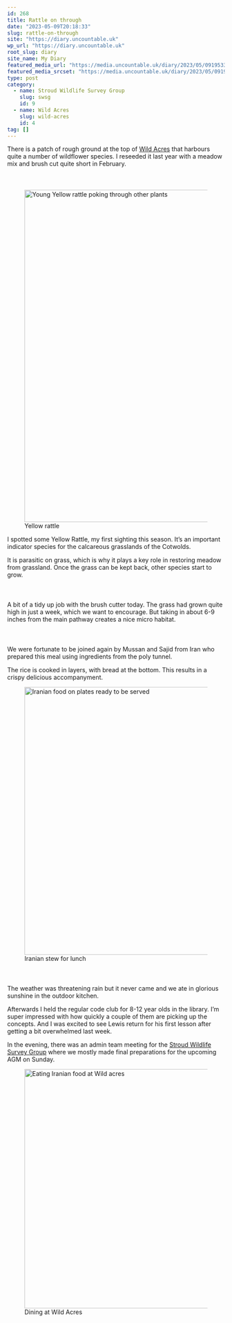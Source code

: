 ```yaml
---
id: 268
title: Rattle on through
date: "2023-05-09T20:18:33"
slug: rattle-on-through
site: "https://diary.uncountable.uk"
wp_url: "https://diary.uncountable.uk"
root_slug: diary
site_name: My Diary
featured_media_url: "https://media.uncountable.uk/diary/2023/05/09195335/IMG20230509122113.webp"
featured_media_srcset: "https://media.uncountable.uk/diary/2023/05/09195335/IMG20230509122113-300x183.webp 300w, https://media.uncountable.uk/diary/2023/05/09195335/IMG20230509122113-1024x626.webp 1024w, https://media.uncountable.uk/diary/2023/05/09195335/IMG20230509122113-150x150.webp 150w, https://media.uncountable.uk/diary/2023/05/09195335/IMG20230509122113-1920x1173.webp 1920w, https://media.uncountable.uk/diary/2023/05/09195335/IMG20230509122113.webp 2000w"
type: post
category:
  - name: Stroud Wildlife Survey Group
    slug: swsg
    id: 9
  - name: Wild Acres
    slug: wild-acres
    id: 4
tag: []
---
```



<p>There is a patch of rough ground at the top of <a href="https://wildacres.org.uk/">Wild Acres</a> that harbours quite a number of wildflower species.  I reseeded it last year with a meadow mix and brush cut quite short in February.</p>


<style>.kb-row-layout-id_d1c85a-12 > .kt-row-column-wrap{align-content:start;}:where(.kb-row-layout-id_d1c85a-12 > .kt-row-column-wrap) > .wp-block-kadence-column{justify-content:start;}.kb-row-layout-id_d1c85a-12 > .kt-row-column-wrap{column-gap:var(--global-kb-gap-md, 2rem);row-gap:var(--global-kb-gap-md, 2rem);padding-top:var(--global-kb-spacing-sm, 1.5rem);padding-bottom:var(--global-kb-spacing-sm, 1.5rem);grid-template-columns:minmax(0, 1fr) minmax(0, 2fr);}.kb-row-layout-id_d1c85a-12 > .kt-row-layout-overlay{opacity:0.30;}@media all and (max-width: 1024px){.kb-row-layout-id_d1c85a-12 > .kt-row-column-wrap{grid-template-columns:minmax(0, 1fr) minmax(0, 2fr);}}@media all and (max-width: 767px){.kb-row-layout-id_d1c85a-12 > .kt-row-column-wrap{grid-template-columns:minmax(0, 1fr);}}</style><div class="kb-row-layout-wrap kb-row-layout-id_d1c85a-12 alignnone wp-block-kadence-rowlayout"><div class="kt-row-column-wrap kt-has-2-columns kt-row-layout-right-golden kt-tab-layout-inherit kt-mobile-layout-row kt-row-valign-top">
<style>.kadence-column_aa265a-55 > .kt-inside-inner-col,.kadence-column_aa265a-55 > .kt-inside-inner-col:before{border-top-left-radius:0px;border-top-right-radius:0px;border-bottom-right-radius:0px;border-bottom-left-radius:0px;}.kadence-column_aa265a-55 > .kt-inside-inner-col{column-gap:var(--global-kb-gap-sm, 1rem);}.kadence-column_aa265a-55 > .kt-inside-inner-col{flex-direction:column;}.kadence-column_aa265a-55 > .kt-inside-inner-col > .aligncenter{width:100%;}.kadence-column_aa265a-55 > .kt-inside-inner-col:before{opacity:0.3;}.kadence-column_aa265a-55{position:relative;}@media all and (max-width: 1024px){.kadence-column_aa265a-55 > .kt-inside-inner-col{flex-direction:column;justify-content:center;}}@media all and (max-width: 767px){.kadence-column_aa265a-55 > .kt-inside-inner-col{flex-direction:column;justify-content:center;}}</style>
<div class="wp-block-kadence-column kadence-column_aa265a-55"><div class="kt-inside-inner-col">
<figure class="wp-block-image size-large"><img loading="lazy" decoding="async" width="1024" height="768" src="https://media.uncountable.uk/diary/2023/05/09200130/IMG20230509122441-1024x768.webp" alt="Young Yellow rattle poking through other plants" class="wp-image-270" srcset="https://media.uncountable.uk/diary/2023/05/09200130/IMG20230509122441-1024x768.webp 1024w, https://media.uncountable.uk/diary/2023/05/09200130/IMG20230509122441-300x225.webp 300w, https://media.uncountable.uk/diary/2023/05/09200130/IMG20230509122441-1920x1440.webp 1920w, https://media.uncountable.uk/diary/2023/05/09200130/IMG20230509122441.webp 2000w" sizes="auto, (max-width: 1024px) 100vw, 1024px" /><figcaption class="wp-element-caption">Yellow rattle</figcaption></figure>
</div></div>


<style>.kadence-column_f93a34-63 > .kt-inside-inner-col,.kadence-column_f93a34-63 > .kt-inside-inner-col:before{border-top-left-radius:0px;border-top-right-radius:0px;border-bottom-right-radius:0px;border-bottom-left-radius:0px;}.kadence-column_f93a34-63 > .kt-inside-inner-col{column-gap:var(--global-kb-gap-sm, 1rem);}.kadence-column_f93a34-63 > .kt-inside-inner-col{flex-direction:column;}.kadence-column_f93a34-63 > .kt-inside-inner-col > .aligncenter{width:100%;}.kadence-column_f93a34-63 > .kt-inside-inner-col:before{opacity:0.3;}.kadence-column_f93a34-63{position:relative;}@media all and (max-width: 1024px){.kadence-column_f93a34-63 > .kt-inside-inner-col{flex-direction:column;justify-content:center;}}@media all and (max-width: 767px){.kadence-column_f93a34-63 > .kt-inside-inner-col{flex-direction:column;justify-content:center;}}</style>
<div class="wp-block-kadence-column kadence-column_f93a34-63"><div class="kt-inside-inner-col">
<p>I spotted some Yellow Rattle, my first sighting  this season.  It&#8217;s an important indicator species for the calcareous grasslands of the Cotwolds.  </p>



<p>It is parasitic on grass, which is why it plays a key role in restoring meadow from grassland.  Once the grass can be kept back, other species start to grow. </p>
</div></div>

</div></div>


<p>A bit of a tidy up job with the brush cutter today.  The grass had grown quite high in just a week, which we want to encourage.  But taking in about 6-9 inches from the main pathway creates a nice micro habitat.</p>


<style>.kb-row-layout-id_ae1bbf-20 > .kt-row-column-wrap{align-content:start;}:where(.kb-row-layout-id_ae1bbf-20 > .kt-row-column-wrap) > .wp-block-kadence-column{justify-content:start;}.kb-row-layout-id_ae1bbf-20 > .kt-row-column-wrap{column-gap:var(--global-kb-gap-md, 2rem);row-gap:var(--global-kb-gap-md, 2rem);padding-top:var(--global-kb-spacing-sm, 1.5rem);padding-bottom:var(--global-kb-spacing-sm, 1.5rem);grid-template-columns:repeat(2, minmax(0, 1fr));}.kb-row-layout-id_ae1bbf-20 > .kt-row-layout-overlay{opacity:0.30;}@media all and (max-width: 1024px){.kb-row-layout-id_ae1bbf-20 > .kt-row-column-wrap{grid-template-columns:repeat(2, minmax(0, 1fr));}}@media all and (max-width: 767px){.kb-row-layout-id_ae1bbf-20 > .kt-row-column-wrap{grid-template-columns:minmax(0, 1fr);}.kb-row-layout-id_ae1bbf-20 > .kt-row-column-wrap > .wp-block-kadence-column:nth-of-type(1){order:2;}.kb-row-layout-id_ae1bbf-20 > .kt-row-column-wrap > .wp-block-kadence-column:nth-of-type(2){order:1;}.kb-row-layout-id_ae1bbf-20 > .kt-row-column-wrap > .wp-block-kadence-column:nth-of-type(3){order:12;}.kb-row-layout-id_ae1bbf-20 > .kt-row-column-wrap > .wp-block-kadence-column:nth-of-type(4){order:11;}.kb-row-layout-id_ae1bbf-20 > .kt-row-column-wrap > .wp-block-kadence-column:nth-of-type(5){order:22;}.kb-row-layout-id_ae1bbf-20 > .kt-row-column-wrap > .wp-block-kadence-column:nth-of-type(6){order:21;}.kb-row-layout-id_ae1bbf-20 > .kt-row-column-wrap > .wp-block-kadence-column:nth-of-type(7){order:32;}.kb-row-layout-id_ae1bbf-20 > .kt-row-column-wrap > .wp-block-kadence-column:nth-of-type(8){order:31;}}</style><div class="kb-row-layout-wrap kb-row-layout-id_ae1bbf-20 alignnone wp-block-kadence-rowlayout"><div class="kt-row-column-wrap kt-has-2-columns kt-row-layout-equal kt-tab-layout-inherit kt-mobile-layout-row kt-row-valign-top">
<style>.kadence-column_497ec0-ed > .kt-inside-inner-col,.kadence-column_497ec0-ed > .kt-inside-inner-col:before{border-top-left-radius:0px;border-top-right-radius:0px;border-bottom-right-radius:0px;border-bottom-left-radius:0px;}.kadence-column_497ec0-ed > .kt-inside-inner-col{column-gap:var(--global-kb-gap-sm, 1rem);}.kadence-column_497ec0-ed > .kt-inside-inner-col{flex-direction:column;}.kadence-column_497ec0-ed > .kt-inside-inner-col > .aligncenter{width:100%;}.kadence-column_497ec0-ed > .kt-inside-inner-col:before{opacity:0.3;}.kadence-column_497ec0-ed{position:relative;}@media all and (max-width: 1024px){.kadence-column_497ec0-ed > .kt-inside-inner-col{flex-direction:column;justify-content:center;}}@media all and (max-width: 767px){.kadence-column_497ec0-ed > .kt-inside-inner-col{flex-direction:column;justify-content:center;}}</style>
<div class="wp-block-kadence-column kadence-column_497ec0-ed"><div class="kt-inside-inner-col">
<p>We were fortunate to be joined again by Mussan and Sajid from Iran who prepared this meal using ingredients from the poly tunnel.</p>



<p>The rice is cooked in layers, with bread at the bottom.  This results in a crispy delicious accompanyment.</p>
</div></div>


<style>.kadence-column_7ec556-6c > .kt-inside-inner-col,.kadence-column_7ec556-6c > .kt-inside-inner-col:before{border-top-left-radius:0px;border-top-right-radius:0px;border-bottom-right-radius:0px;border-bottom-left-radius:0px;}.kadence-column_7ec556-6c > .kt-inside-inner-col{column-gap:var(--global-kb-gap-sm, 1rem);}.kadence-column_7ec556-6c > .kt-inside-inner-col{flex-direction:column;}.kadence-column_7ec556-6c > .kt-inside-inner-col > .aligncenter{width:100%;}.kadence-column_7ec556-6c > .kt-inside-inner-col:before{opacity:0.3;}.kadence-column_7ec556-6c{position:relative;}@media all and (max-width: 1024px){.kadence-column_7ec556-6c > .kt-inside-inner-col{flex-direction:column;justify-content:center;}}@media all and (max-width: 767px){.kadence-column_7ec556-6c > .kt-inside-inner-col{flex-direction:column;justify-content:center;}}</style>
<div class="wp-block-kadence-column kadence-column_7ec556-6c"><div class="kt-inside-inner-col">
<figure class="wp-block-image size-large"><img loading="lazy" decoding="async" width="1024" height="619" src="https://media.uncountable.uk/diary/2023/05/09200928/IMG20230509131401-1024x619.webp" alt="Iranian food on plates ready to be served" class="wp-image-271" srcset="https://media.uncountable.uk/diary/2023/05/09200928/IMG20230509131401-1024x619.webp 1024w, https://media.uncountable.uk/diary/2023/05/09200928/IMG20230509131401-300x181.webp 300w, https://media.uncountable.uk/diary/2023/05/09200928/IMG20230509131401-1920x1161.webp 1920w, https://media.uncountable.uk/diary/2023/05/09200928/IMG20230509131401.webp 2000w" sizes="auto, (max-width: 1024px) 100vw, 1024px" /><figcaption class="wp-element-caption">Iranian stew for lunch</figcaption></figure>
</div></div>

</div></div>


<p>The weather was threatening rain but it never came and we ate in glorious sunshine in the outdoor kitchen.  </p>



<p>Afterwards I held the regular code club for 8-12 year olds in the library.  I&#8217;m super impressed with how quickly a couple of them are picking up the concepts.  And I was excited to see Lewis return for his first lesson after getting a bit overwhelmed last week.</p>



<p>In the evening, there was an admin team meeting for the <a href="https://stroudwildlifesurvey.org.uk">Stroud Wildlife Survey Group</a> where we mostly made final preparations for the upcoming AGM on Sunday.</p>



<figure class="wp-block-image size-large"><img loading="lazy" decoding="async" width="1024" height="553" src="https://media.uncountable.uk/diary/2023/05/09201549/IMG20230509131718-1024x553.webp" alt="Eating Iranian food at Wild acres" class="wp-image-272" srcset="https://media.uncountable.uk/diary/2023/05/09201549/IMG20230509131718-1024x553.webp 1024w, https://media.uncountable.uk/diary/2023/05/09201549/IMG20230509131718-300x162.webp 300w, https://media.uncountable.uk/diary/2023/05/09201549/IMG20230509131718-1920x1038.webp 1920w, https://media.uncountable.uk/diary/2023/05/09201549/IMG20230509131718.webp 2000w" sizes="auto, (max-width: 1024px) 100vw, 1024px" /><figcaption class="wp-element-caption">Dining at Wild Acres</figcaption></figure>
